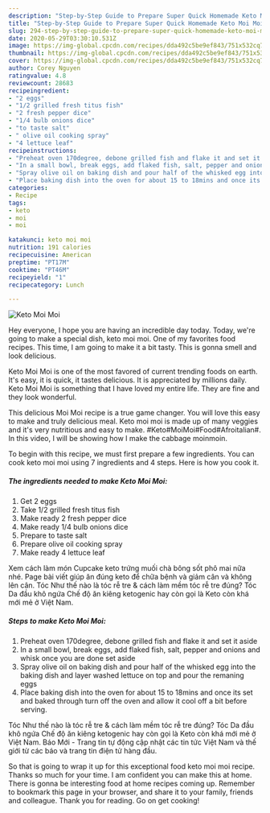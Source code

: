 ```yaml
---
description: "Step-by-Step Guide to Prepare Super Quick Homemade Keto Moi Moi"
title: "Step-by-Step Guide to Prepare Super Quick Homemade Keto Moi Moi"
slug: 294-step-by-step-guide-to-prepare-super-quick-homemade-keto-moi-moi
date: 2020-05-29T03:30:10.531Z
image: https://img-global.cpcdn.com/recipes/dda492c5be9ef843/751x532cq70/keto-moi-moi-recipe-main-photo.jpg
thumbnail: https://img-global.cpcdn.com/recipes/dda492c5be9ef843/751x532cq70/keto-moi-moi-recipe-main-photo.jpg
cover: https://img-global.cpcdn.com/recipes/dda492c5be9ef843/751x532cq70/keto-moi-moi-recipe-main-photo.jpg
author: Corey Nguyen
ratingvalue: 4.8
reviewcount: 28683
recipeingredient:
- "2 eggs"
- "1/2 grilled fresh titus fish"
- "2 fresh pepper dice"
- "1/4 bulb onions dice"
- "to taste salt"
- " olive oil cooking spray"
- "4 lettuce leaf"
recipeinstructions:
- "Preheat oven 170degree, debone grilled fish and flake it and set it aside"
- "In a small bowl, break eggs, add flaked fish, salt, pepper and onions and whisk once you are done set aside"
- "Spray olive oil on baking dish and pour half of the whisked egg into the baking dish and layer washed lettuce on top and pour the remaning eggs"
- "Place baking dish into the oven for about 15 to 18mins and once its set and baked through turn off the oven and allow it cool off a bit before serving."
categories:
- Recipe
tags:
- keto
- moi
- moi

katakunci: keto moi moi 
nutrition: 191 calories
recipecuisine: American
preptime: "PT17M"
cooktime: "PT46M"
recipeyield: "1"
recipecategory: Lunch

---
```



![Keto Moi Moi](https://img-global.cpcdn.com/recipes/dda492c5be9ef843/751x532cq70/keto-moi-moi-recipe-main-photo.jpg)

Hey everyone, I hope you are having an incredible day today. Today, we're going to make a special dish, keto moi moi. One of my favorites food recipes. This time, I am going to make it a bit tasty. This is gonna smell and look delicious.

Keto Moi Moi is one of the most favored of current trending foods on earth. It's easy, it is quick, it tastes delicious. It is appreciated by millions daily. Keto Moi Moi is something that I have loved my entire life. They are fine and they look wonderful.

This delicious Moi Moi recipe is a true game changer. You will love this easy to make and truly delicious meal. Keto moi moi is made up of many veggies and it&#39;s very nutritious and easy to make. #Keto#MoiMoi#Food#Afroitalian#. In this video, I will be showing how I make the cabbage moinmoin.


To begin with this recipe, we must first prepare a few ingredients. You can cook keto moi moi using 7 ingredients and 4 steps. Here is how you cook it.

<!--inarticleads1-->

##### The ingredients needed to make Keto Moi Moi:

1. Get 2 eggs
1. Take 1/2 grilled fresh titus fish
1. Make ready 2 fresh pepper dice
1. Make ready 1/4 bulb onions dice
1. Prepare to taste salt
1. Prepare  olive oil cooking spray
1. Make ready 4 lettuce leaf


Xem cách làm món Cupcake keto trứng muối chà bông sốt phô mai nữa nhé. Page bài viết giúp ăn đúng keto để chữa bệnh và giảm cân và không lên cân. Tóc Như thế nào là tóc rễ tre &amp; cách làm mềm tóc rễ tre đúng? Tóc Da đầu khô ngứa Chế độ ăn kiêng ketogenic hay còn gọi là Keto còn khá mới mẻ ở Việt Nam. 

<!--inarticleads2-->

##### Steps to make Keto Moi Moi:

1. Preheat oven 170degree, debone grilled fish and flake it and set it aside
1. In a small bowl, break eggs, add flaked fish, salt, pepper and onions and whisk once you are done set aside
1. Spray olive oil on baking dish and pour half of the whisked egg into the baking dish and layer washed lettuce on top and pour the remaning eggs
1. Place baking dish into the oven for about 15 to 18mins and once its set and baked through turn off the oven and allow it cool off a bit before serving.


Tóc Như thế nào là tóc rễ tre &amp; cách làm mềm tóc rễ tre đúng? Tóc Da đầu khô ngứa Chế độ ăn kiêng ketogenic hay còn gọi là Keto còn khá mới mẻ ở Việt Nam. Báo Mới - Trang tin tự động cập nhật các tin tức Việt Nam và thế giới từ các báo và trang tin điện tử hàng đầu. 

So that is going to wrap it up for this exceptional food keto moi moi recipe. Thanks so much for your time. I am confident you can make this at home. There is gonna be interesting food at home recipes coming up. Remember to bookmark this page in your browser, and share it to your family, friends and colleague. Thank you for reading. Go on get cooking!
